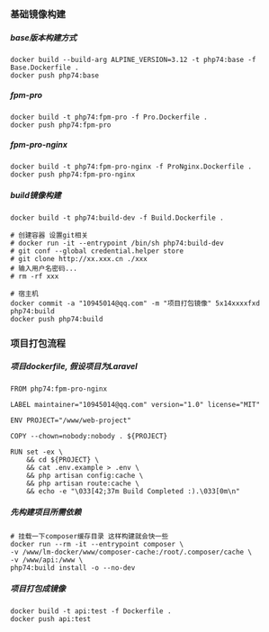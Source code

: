 ### 基础镜像构建
##### base版本构建方式
```shell
docker build --build-arg ALPINE_VERSION=3.12 -t php74:base -f Base.Dockerfile .
docker push php74:base
```

##### fpm-pro
```shell
docker build -t php74:fpm-pro -f Pro.Dockerfile .
docker push php74:fpm-pro
```

##### fpm-pro-nginx
```shell
docker build -t php74:fpm-pro-nginx -f ProNginx.Dockerfile .
docker push php74:fpm-pro-nginx
```

##### build镜像构建
```shell
docker build -t php74:build-dev -f Build.Dockerfile .

# 创建容器 设置git相关
# docker run -it --entrypoint /bin/sh php74:build-dev
# git conf --global credential.helper store
# git clone http://xx.xxx.cn ./xxx
# 输入用户名密码...
# rm -rf xxx

# 宿主机
docker commit -a "10945014@qq.com" -m "项目打包镜像" 5x14xxxxfxd php74:build
docker push php74:build
```


### 项目打包流程
##### 项目dockerfile, 假设项目为Laravel
```shell
FROM php74:fpm-pro-nginx

LABEL maintainer="10945014@qq.com" version="1.0" license="MIT"

ENV PROJECT="/www/web-project"

COPY --chown=nobody:nobody . ${PROJECT}

RUN set -ex \
    && cd ${PROJECT} \
    && cat .env.example > .env \
    && php artisan config:cache \
    && php artisan route:cache \
    && echo -e "\033[42;37m Build Completed :).\033[0m\n"
```

##### 先构建项目所需依赖
```shell
# 挂载一下composer缓存目录 这样构建就会快一些
docker run --rm -it --entrypoint composer \
-v /www/lm-docker/www/composer-cache:/root/.composer/cache \
-v /www/api:/www \
php74:build install -o --no-dev
```

##### 项目打包成镜像
```shell
docker build -t api:test -f Dockerfile .
docker push api:test
```